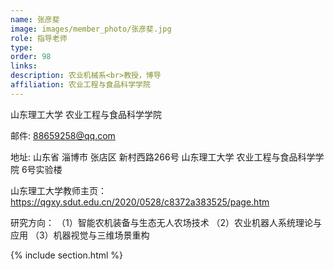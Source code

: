 ```yaml
---
name: 张彦斐
image: images/member_photo/张彦斐.jpg
role: 指导老师
type: 
order: 98
links:
description: 农业机械系<br>教授，博导
affiliation: 农业工程与食品科学学院
---
```

山东理工大学 农业工程与食品科学学院

邮件: 88659258@qq.com

地址: 山东省 淄博市 张店区 新村西路266号 山东理工大学 农业工程与食品科学学院 6号实验楼

山东理工大学教师主页：https://qgxy.sdut.edu.cn/2020/0528/c8372a383525/page.htm

研究方向：
（1）智能农机装备与生态无人农场技术
（2）农业机器人系统理论与应用
（3）机器视觉与三维场景重构

{% include section.html %}
